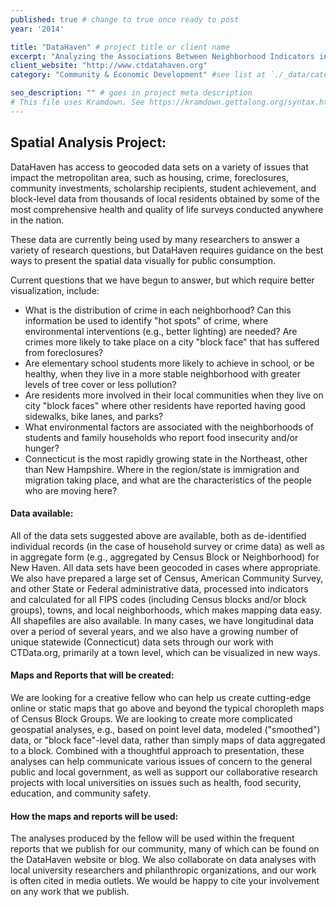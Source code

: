 ```yaml
---
published: true # change to true once ready to post
year: '2014'

title: "DataHaven" # project title or client name
excerpt: "Analyzing the Associations Between Neighborhood Indicators in the Greater New Haven and Valley Region" # shows on project list page
client_website: "http://www.ctdatahaven.org"
category: "Community & Economic Development" #see list at `./_data/categories.yml`

seo_description: "" # goes in project meta description
# This file uses Kramdown. See https://kramdown.gettalong.org/syntax.html for syntax
---
```


## Spatial Analysis Project:
DataHaven has access to geocoded data sets on a variety of issues that impact the metropolitan area, such as housing, crime, foreclosures, community investments, scholarship recipients, student achievement, and block-level data from thousands of local residents obtained by some of the most comprehensive health and quality of life surveys conducted anywhere in the nation.

These data are currently being used by many researchers to answer a variety of research questions, but DataHaven requires guidance on the best ways to present the spatial data visually for public consumption.

Current questions that we have begun to answer, but which require better visualization, include:
- What is the distribution of crime in each neighborhood? Can this information be used to identify "hot spots" of crime, where environmental interventions (e.g., better lighting) are needed? Are crimes more likely to take place on a city "block face" that has suffered from foreclosures?
- Are elementary school students more likely to achieve in school, or be healthy, when they live in a more stable neighborhood with greater levels of tree cover or less pollution?
- Are residents more involved in their local communities when they live on city "block faces" where other residents have reported having good sidewalks, bike lanes, and parks?
- What environmental factors are associated with the neighborhoods of students and family households who report food insecurity and/or hunger?
- Connecticut is the most rapidly growing state in the Northeast, other than New Hampshire. Where in the region/state is immigration and migration taking place, and what are the characteristics of the people who are moving here?

#### Data available:
All of the data sets suggested above are available, both as de-identified individual records (in the case of household survey or crime data) as well as in aggregate form (e.g., aggregated by Census Block or Neighborhood) for New Haven. All data sets have been geocoded in cases where appropriate. We also have prepared a large set of Census, American Community Survey, and other State or Federal administrative data, processed into indicators and calculated for all FIPS codes (including Census blocks and/or block groups), towns, and local neighborhoods, which makes mapping data easy. All shapefiles are also available. In many cases, we have longitudinal data over a period of several years, and we also have a growing number of unique statewide (Connecticut) data sets through our work with CTData.org, primarily at a town level, which can be visualized in new ways.

#### Maps and Reports that will be created:
We are looking for a creative fellow who can help us create cutting-edge online or static maps that go above and beyond the typical choropleth maps of Census Block Groups. We are looking to create more complicated geospatial analyses, e.g., based on point level data, modeled ("smoothed") data, or "block face"-level data, rather than simply maps of data aggregated to a block. Combined with a thoughtful approach to presentation, these analyses can help communicate various issues of concern to the general public and local government, as well as support our collaborative research projects with local universities on issues such as health, food security, education, and community safety.

#### How the maps and reports will be used:
The analyses produced by the fellow will be used within the frequent reports that we publish for our community, many of which can be found on the DataHaven website or blog. We also collaborate on data analyses with local university researchers and philanthropic organizations, and our work is often cited in media outlets. We would be happy to cite your involvement on any work that we publish.
